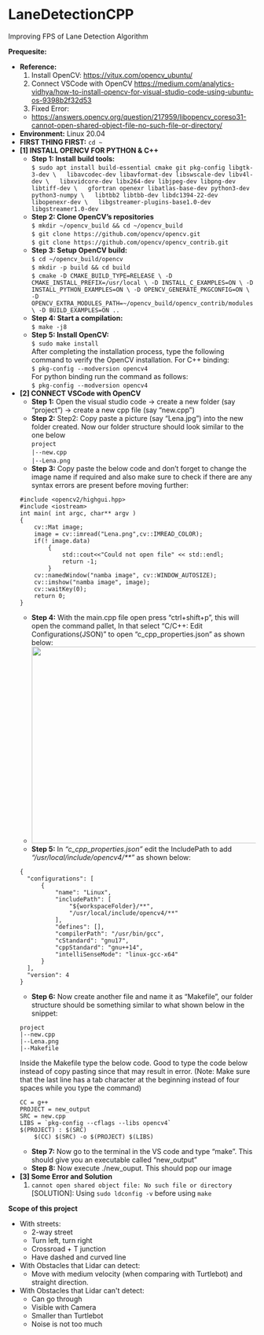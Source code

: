 # LaneDetectionCPP
Improving FPS of Lane Detection Algorithm

**Prequesite:**
- **Reference:** <br/>
  1. Install OpenCV: https://vitux.com/opencv_ubuntu/
  2. Connect VSCode with OpenCV https://medium.com/analytics-vidhya/how-to-install-opencv-for-visual-studio-code-using-ubuntu-os-9398b2f32d53
  3. Fixed Error:
    -  https://answers.opencv.org/question/217959/libopencv_coreso31-cannot-open-shared-object-file-no-such-file-or-directory/
- **Environment:** Linux 20.04
- **FIRST THING FIRST:** `cd ~`
- **[1] INSTALL OPENCV FOR PYTHON & C++**
  - **Step 1: Install build tools:** </br>
  `$ sudo apt install build-essential cmake git pkg-config libgtk-3-dev \  
  libavcodec-dev libavformat-dev libswscale-dev libv4l-dev \  
  libxvidcore-dev libx264-dev libjpeg-dev libpng-dev libtiff-dev \  
  gfortran openexr libatlas-base-dev python3-dev python3-numpy \  
  libtbb2 libtbb-dev libdc1394-22-dev libopenexr-dev \  
  libgstreamer-plugins-base1.0-dev libgstreamer1.0-dev` 
  - **Step 2: Clone OpenCV’s repositories** <br/>
  `$ mkdir ~/opencv_build && cd ~/opencv_build` <br/> 
  `$ git clone https://github.com/opencv/opencv.git` <br />
  `$ git clone https://github.com/opencv/opencv_contrib.git` 
  - **Step 3: Setup OpenCV build:** <br />
  `$ cd ~/opencv_build/opencv` <br /> 
  `$ mkdir -p build && cd build` <br />
  `$ cmake -D CMAKE_BUILD_TYPE=RELEASE \
  -D CMAKE_INSTALL_PREFIX=/usr/local \
  -D INSTALL_C_EXAMPLES=ON \
  -D INSTALL_PYTHON_EXAMPLES=ON \
  -D OPENCV_GENERATE_PKGCONFIG=ON \
  -D OPENCV_EXTRA_MODULES_PATH=~/opencv_build/opencv_contrib/modules \
  -D BUILD_EXAMPLES=ON ..`
  - **Step 4: Start a compilation:** <br/>
  `$ make -j8`
  - **Step 5:  Install OpenCV:** <br/>
  `$ sudo make install` <br/>
  After completing the installation process, type the following command to verify the OpenCV installation. For C++ binding: </br>
  `$ pkg-config --modversion opencv4` <br/>
  For python binding run the command as follows: <br/>
  `$ pkg-config --modversion opencv4` <br/>
- **[2] CONNECT VSCode with OpenCV**
  - **Step 1:** Open the visual studio code -> create a new folder (say “project”) -> create a new cpp file (say “new.cpp”) 
  - **Step 2:** Step2: Copy paste a picture (say “Lena.jpg”) into the new folder created.  Now our folder structure should look similar to the one below <br/>
  `project` <br/>
  `|--new.cpp` <br/>
  `|--Lena.png`
  - **Step 3:** Copy paste the below code and don’t forget to change the image name if required and also make sure to check if there are any syntax errors are present before moving further:
  ```
  #include <opencv2/highgui.hpp>
  #include <iostream>
  int main( int argc, char** argv )
  {
      cv::Mat image;
      image = cv::imread("Lena.png",cv::IMREAD_COLOR);
      if(! image.data)
          {
              std::cout<<"Could not open file" << std::endl;
              return -1;
          }
      cv::namedWindow("namba image", cv::WINDOW_AUTOSIZE);
      cv::imshow("namba image", image);
      cv::waitKey(0);
      return 0;
  }
  ```
  - **Step 4:** With the main.cpp file open press “ctrl+shift+p”, this will open the command pallet, In that select “C/C++: Edit     Configurations(JSON)” to open “c_cpp_properties.json” as shown below:
  - <img src="https://user-images.githubusercontent.com/69042380/151328012-ce0d4b10-fbe5-4eb9-b388-10ed120082bd.png" width="600" height="400" />
  - **Step 5:** In _“c_cpp_properties.json”_ edit the IncludePath to add _“/usr/local/include/opencv4/**”_ as shown below:
  ```
  {
    "configurations": [
        {
            "name": "Linux",
            "includePath": [
                "${workspaceFolder}/**",
                "/usr/local/include/opencv4/**"
            ],
            "defines": [],
            "compilerPath": "/usr/bin/gcc",
            "cStandard": "gnu17",
            "cppStandard": "gnu++14",
            "intelliSenseMode": "linux-gcc-x64"
        }
    ],
    "version": 4
  }  
  ```
  - **Step 6:** Now create another file and name it as “Makefile”, our folder structure should be something similar to what shown     below in the snippet:
  ```
  project
  |--new.cpp
  |--Lena.png
  |--Makefile
  ```
  Inside the Makefile type the below code. Good to type the code below instead of copy pasting since that may result in error.
  (Note: Make sure that the last line has a tab character at the beginning instead of four spaces while you type the command)
  ```
  CC = g++
  PROJECT = new_output
  SRC = new.cpp
  LIBS = `pkg-config --cflags --libs opencv4`
  $(PROJECT) : $(SRC)
      $(CC) $(SRC) -o $(PROJECT) $(LIBS)
  ```
  - **Step 7:** Now go to the terminal in the VS code and type “make”. This should give you an executable called “new_output”
  - **Step 8:** Now execute ./new_ouput. This should pop our image
- **[3] Some Error and Solution**
  1. `cannot open shared object file: No such file or directory` <br/>
  [SOLUTION]: Using `sudo ldconfig -v` before using `make`
  
 **Scope of this project**
 - With streets:
    - 2-way street
    - Turn left, turn right
    - Crossroad + T junction
    - Have dashed and curved line
  - With Obstacles that Lidar can detect:
    - Move with medium velocity (when comparing with Turtlebot) and straight direction.
  - With Obstacles that Lidar can't detect:
    - Can go through
    - Visible with Camera
    - Smaller than Turtlebot
    - Noise is not too much
